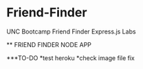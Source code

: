 # Friend-Finder
UNC Bootcamp Friend Finder Express.js Labs

** FRIEND FINDER NODE APP

***TO-DO
   *test heroku
   *check image file fix
